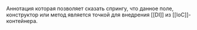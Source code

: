 Аннотация которая позволяет сказать спрингу, что данное поле, конструктор или метод является точкой для внедрения [[DI]] из [[IoC]]-контейнера.
